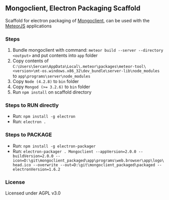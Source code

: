 ## Mongoclient, Electron Packaging Scaffold
Scaffold for electron packaging of [Mongoclient](https://github.com/mongoclient/mongoclient), can be used with the [MeteorJS](https://github.com/meteor/meteor) applications

### Steps
1. Bundle mongoclient with command: `meteor build --server --directory <output>` and put contents into `app` folder
2. Copy contents of `C:\Users\Sercan\AppData\Local\.meteor\packages\meteor-tool\<version>\mt-os.windows.x86_32\dev_bundle\server-lib\node_modules` to `app\programs\server\node_modules`
3. Copy `Node (4.2.8)` to `bin` folder
4. Copy `Mongod (>= 3.2.6)` to `bin` folder
5. Run `npm install` on scaffold directory

### Steps to RUN directly
- Run: `npm install -g electron`
- Run: `electron .`

### Steps to PACKAGE
- Run: `npm install -g electron-packager`
- Run: `electron-packager . Mongoclient --appVersion=2.0.0 --buildVersion=2.0.0 --icon=D:\git\mongoclient_packaged\app\programs\web.browser\app\logo\head.ico --overwrite --out=D:\git\mongoclient_packaged\packaged --electronVersion=1.6.2`

### License
Licensed under AGPL v3.0
